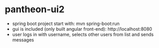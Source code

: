 # pantheon-ui2

- spring boot project start with: mvn spring-boot:run
- gui is included (only built angular front-end): http://localhost:8080
- user logs in with username, selects other users from list and sends messages